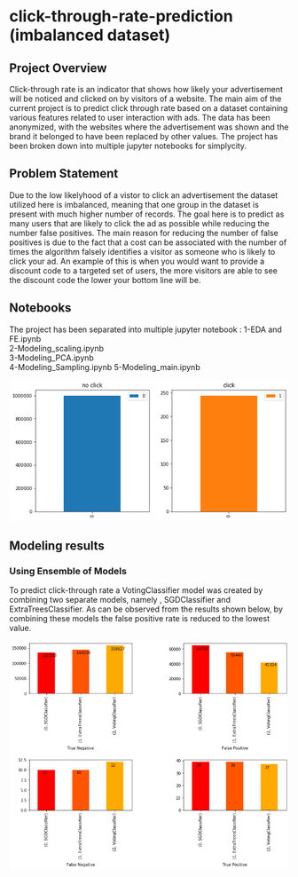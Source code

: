 # click-through-rate-prediction (imbalanced dataset)
 
 ## Project Overview
 
Click-through rate is an indicator that shows how likely your advertisement will be noticed and clicked on by visitors of a website. The main aim of the current project is to predict click through rate based on a dataset containing various features related to user interaction with ads. The data has been anonymized, with the websites where the advertisement was shown and the brand it belonged to have been replaced by other values. The project has been broken down into multiple jupyter notebooks for simplycity. 

## Problem Statement
Due to the low likelyhood of a vistor to click an advertisement the dataset utilized here is imbalanced, meaning that one group in the dataset is present with much higher number of records. The goal here is to predict as many users that are likely to click the ad as possible while reducing the number false positives. The main reason for reducing the number of false positives is due to the fact that a cost can be associated with the number of times the algorithm falsely identifies a visitor as someone who is likely to click your ad. An example of this is when you would want to provide a discount code to a targeted set of users, the more visitors are able to see the discount code the lower your bottom line will be.

## Notebooks
 The project has been separated into multiple jupyter notebook :
  1-EDA and FE.ipynb	
  2-Modeling_scaling.ipynb	
  3-Modeling_PCA.ipynb	
  4-Modeling_Sampling.ipynb
  5-Modeling_main.ipynb

<p align='center'> 
<img src='./images/bar_imbalance.png'></img>
</p>

## Modeling results 

### Using Ensemble of Models
To predict click-through rate a VotingClassifier model was created by combining two separate models, namely , SGDClassifier and ExtraTreesClassifier. As can be observed from the results shown below, by combining these models the false positive rate is reduced to the lowest value.

<img src='./images/ensemble.png'> </img>

